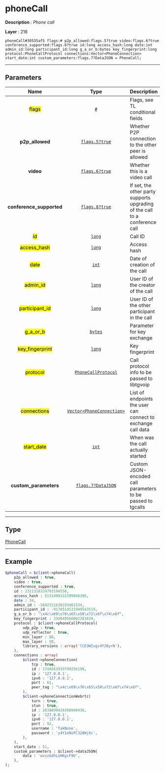 # phoneCall

**Description** : *Phone call*

**Layer** : 216

```tl
phoneCall#30535af5 flags:# p2p_allowed:flags.5?true video:flags.6?true conference_supported:flags.8?true id:long access_hash:long date:int admin_id:long participant_id:long g_a_or_b:bytes key_fingerprint:long protocol:PhoneCallProtocol connections:Vector<PhoneConnection> start_date:int custom_parameters:flags.7?DataJSON = PhoneCall;
```

---

## Parameters

| Name | Type | Description |
| :---: | :---: | :--- |
| <mark>flags</mark> | [`#`](type/#) | Flags, see TL conditional fields |
| **p2p_allowed** | [`flags.5?true`](type/true) | Whether P2P connection to the other peer is allowed |
| **video** | [`flags.6?true`](type/true) | Whether this is a video call |
| **conference_supported** | [`flags.8?true`](type/true) | If set, the other party supports upgrading of the call to a conference call |
| <mark>id</mark> | [`long`](type/long) | Call ID |
| <mark>access_hash</mark> | [`long`](type/long) | Access hash |
| <mark>date</mark> | [`int`](type/int) | Date of creation of the call |
| <mark>admin_id</mark> | [`long`](type/long) | User ID of the creator of the call |
| <mark>participant_id</mark> | [`long`](type/long) | User ID of the other participant in the call |
| <mark>g_a_or_b</mark> | [`bytes`](type/bytes) | Parameter for key exchange |
| <mark>key_fingerprint</mark> | [`long`](type/long) | Key fingerprint |
| <mark>protocol</mark> | [`PhoneCallProtocol`](type/PhoneCallProtocol) | Call protocol info to be passed to libtgvoip |
| <mark>connections</mark> | [`Vector<PhoneConnection>`](type/PhoneConnection) | List of endpoints the user can connect to exchange call data |
| <mark>start_date</mark> | [`int`](type/int) | When was the call actually started |
| **custom_parameters** | [`flags.7?DataJSON`](type/DataJSON) | Custom JSON-encoded call parameters to be passed to tgcalls |

---

## Type

[PhoneCall](type/PhoneCall)

---

## Example

```php
$phoneCall = $client->phoneCall(
	p2p_allowed : true,
	video : true,
	conference_supported : true,
	id : 2311318324793194558,
	access_hash : 5131490322399046386,
	date : 34,
	admin_id : -5842321630193401534,
	participant_id : -9170514531949543519,
	g_a_or_b : "\x4c\x69\x76\x65\x50\x72\x6f\x74\x6f",
	key_fingerprint : 334049560892283839,
	protocol : $client->phoneCallProtocol(
		udp_p2p : true,
		udp_reflector : true,
		min_layer : 88,
		max_layer : 58,
		library_versions : array('lCE3WIugc4Y20yrN'),
	),
	connections : array(
		$client->phoneConnection(
			tcp : true,
			id : 1744562939799256198,
			ip : '127.0.0.1',
			ipv6 : '127.0.0.1',
			port : 61,
			peer_tag : "\x4c\x69\x76\x65\x50\x72\x6f\x74\x6f",
		),
		$client->phoneConnectionWebrtc(
			turn : true,
			stun : true,
			id : 2638899428368949436,
			ip : '127.0.0.1',
			ipv6 : '127.0.0.1',
			port : 92,
			username : 'TakNone',
			password : 'y4Y1eNiPC328WjXc',
		),
	),
	start_date : 51,
	custom_parameters : $client->dataJSON(
		data : 'wvszGdhLoHKgcF9U',
	),
);
```